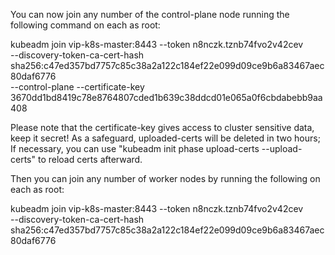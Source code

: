 You can now join any number of the control-plane node running the following command on each as root:

  kubeadm join vip-k8s-master:8443 --token n8nczk.tznb74fvo2v42cev \
    --discovery-token-ca-cert-hash sha256:c47ed357bd7757c85c38a2a122c184ef22e099d09ce9b6a83467aec80daf6776 \
    --control-plane --certificate-key 3670dd1bd8419c78e8764807cded1b639c38ddcd01e065a0f6cbdabebb9aa408

Please note that the certificate-key gives access to cluster sensitive data, keep it secret!
As a safeguard, uploaded-certs will be deleted in two hours; If necessary, you can use
"kubeadm init phase upload-certs --upload-certs" to reload certs afterward.

Then you can join any number of worker nodes by running the following on each as root:

kubeadm join vip-k8s-master:8443 --token n8nczk.tznb74fvo2v42cev \
    --discovery-token-ca-cert-hash sha256:c47ed357bd7757c85c38a2a122c184ef22e099d09ce9b6a83467aec80daf6776
